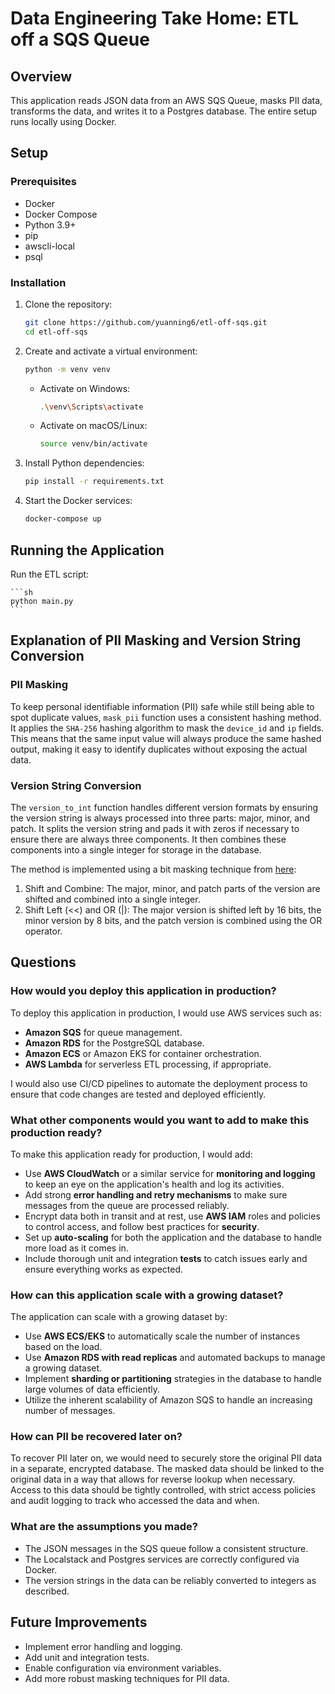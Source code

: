 # Data Engineering Take Home: ETL off a SQS Queue

## Overview

This application reads JSON data from an AWS SQS Queue, masks PII data, transforms the data, and writes it to a Postgres database. The entire setup runs locally using Docker.

## Setup

### Prerequisites

- Docker
- Docker Compose
- Python 3.9+
- pip
- awscli-local
- psql

### Installation

1. Clone the repository:

    ```sh
    git clone https://github.com/yuanning6/etl-off-sqs.git
    cd etl-off-sqs
    ```

2. Create and activate a virtual environment:

    ```sh
    python -m venv venv
    ```

    - Activate on Windows:
        ```sh
        .\venv\Scripts\activate
        ```
    - Activate on macOS/Linux:
        ```sh
        source venv/bin/activate
        ```

3. Install Python dependencies:

    ```sh
    pip install -r requirements.txt
    ```

4. Start the Docker services:

    ```sh
    docker-compose up
    ```

## Running the Application

Run the ETL script:

    ```sh
    python main.py
    ```

## Explanation of PII Masking and Version String Conversion

### PII Masking

To keep personal identifiable information (PII) safe while still being able to spot duplicate values, `mask_pii` function uses a consistent hashing method. It applies the `SHA-256` hashing algorithm to mask the `device_id` and `ip` fields. This means that the same input value will always produce the same hashed output, making it easy to identify duplicates without exposing the actual data.

### Version String Conversion

The `version_to_int` function handles different version formats by ensuring the version string is always processed into three parts: major, minor, and patch. It splits the version string and pads it with zeros if necessary to ensure there are always three components. It then combines these components into a single integer for storage in the database.

The method is implemented using a bit masking technique from [here](https://softwareengineering.stackexchange.com/questions/313748/convert-version-string-to-integer):

1. Shift and Combine: The major, minor, and patch parts of the version are shifted and combined into a single integer.
2. Shift Left (<<) and OR (|): The major version is shifted left by 16 bits, the minor version by 8 bits, and the patch version is combined using the OR operator.

## Questions

### How would you deploy this application in production?

To deploy this application in production, I would use AWS services such as:

- **Amazon SQS** for queue management.
- **Amazon RDS** for the PostgreSQL database.
- **Amazon ECS** or Amazon EKS for container orchestration.
- **AWS Lambda** for serverless ETL processing, if appropriate.

I would also use CI/CD pipelines to automate the deployment process to ensure that code changes are tested and deployed efficiently.

### What other components would you want to add to make this production ready?

To make this application ready for production, I would add:

- Use **AWS CloudWatch** or a similar service for **monitoring and logging** to keep an eye on the application's health and log its activities.
- Add strong **error handling and retry mechanisms** to make sure messages from the queue are processed reliably.
- Encrypt data both in transit and at rest, use **AWS IAM** roles and policies to control access, and follow best practices for **security**.
- Set up **auto-scaling** for both the application and the database to handle more load as it comes in.
- Include thorough unit and integration **tests** to catch issues early and ensure everything works as expected.

### How can this application scale with a growing dataset?

The application can scale with a growing dataset by:

- Use **AWS ECS/EKS** to automatically scale the number of instances based on the load.
- Use **Amazon RDS with read replicas** and automated backups to manage a growing dataset.
- Implement **sharding or partitioning** strategies in the database to handle large volumes of data efficiently.
- Utilize the inherent scalability of Amazon SQS to handle an increasing number of messages.

### How can PII be recovered later on?

To recover PII later on, we would need to securely store the original PII data in a separate, encrypted database. The masked data should be linked to the original data in a way that allows for reverse lookup when necessary. Access to this data should be tightly controlled, with strict access policies and audit logging to track who accessed the data and when.

### What are the assumptions you made?

- The JSON messages in the SQS queue follow a consistent structure.
- The Localstack and Postgres services are correctly configured via Docker.
- The version strings in the data can be reliably converted to integers as described.

## Future Improvements

- Implement error handling and logging.
- Add unit and integration tests.
- Enable configuration via environment variables.
- Add more robust masking techniques for PII data.

